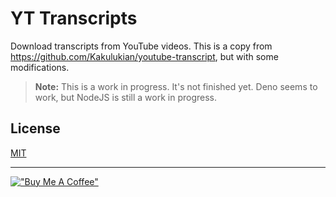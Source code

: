 # YT Transcripts

Download transcripts from YouTube videos. This is a copy from https://github.com/Kakulukian/youtube-transcript, but with some modifications.

> **Note:** This is a work in progress. It's not finished yet.
> Deno seems to work, but NodeJS is still a work in progress.

## License

[MIT](LICENSE)

---

[!["Buy Me A Coffee"](https://www.buymeacoffee.com/assets/img/custom_images/orange_img.png)](https://www.buymeacoffee.com/j3lte)
